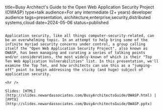 title=Busy Architect's Guide to the Open Web Application Security Project (OWASP)
type=talk
audience=For any intermediate (2+ years) developer audience
tags=presentation, architecture,enterprise,security,distributed systems,cloud
date=2024-05-06
status=published
~~~~~~

Application security, like all things computer-security-related, can be an overwhelming topic. In an attempt to help bring some of the infinite myriad security concerns under control, a group calling itself the "Open Web Application Security Project", also known as OWASP, has been managing and curating a series of talking points and/or considerations, the most widely-known of which is their "Top Ten Web Application Vulnerabilities" list. In this presentation, we'll examine the Top Ten, and how architects can use this as a "jumping-off" point to begin addressing the sticky (and huge) subject of application security.
    
<hr />

Slides: [HTML](http://slides.newardassociates.com/BusyArchitectsGuide/OWASP.html) | [PPTX](http://slides.newardassociates.com/BusyArchitectsGuide/OWASP.pptx)
